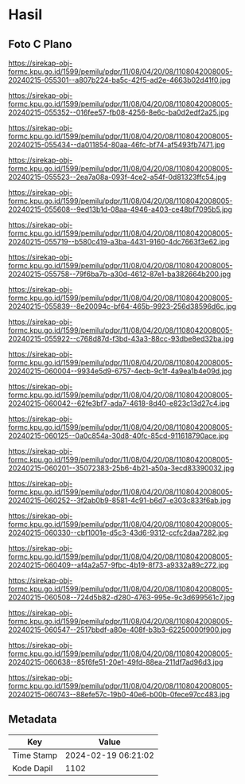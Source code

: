 # Hasil

## Foto C Plano

https://sirekap-obj-formc.kpu.go.id/1599/pemilu/pdpr/11/08/04/20/08/1108042008005-20240215-055301--a807b224-ba5c-42f5-ad2e-4663b02d41f0.jpg

https://sirekap-obj-formc.kpu.go.id/1599/pemilu/pdpr/11/08/04/20/08/1108042008005-20240215-055352--016fee57-fb08-4256-8e6c-ba0d2edf2a25.jpg

https://sirekap-obj-formc.kpu.go.id/1599/pemilu/pdpr/11/08/04/20/08/1108042008005-20240215-055434--da011854-80aa-46fc-bf74-af5493fb7471.jpg

https://sirekap-obj-formc.kpu.go.id/1599/pemilu/pdpr/11/08/04/20/08/1108042008005-20240215-055523--2ea7a08a-093f-4ce2-a54f-0d81323ffc54.jpg

https://sirekap-obj-formc.kpu.go.id/1599/pemilu/pdpr/11/08/04/20/08/1108042008005-20240215-055608--9ed13b1d-08aa-4946-a403-ce48bf7095b5.jpg

https://sirekap-obj-formc.kpu.go.id/1599/pemilu/pdpr/11/08/04/20/08/1108042008005-20240215-055719--b580c419-a3ba-4431-9160-4dc7663f3e62.jpg

https://sirekap-obj-formc.kpu.go.id/1599/pemilu/pdpr/11/08/04/20/08/1108042008005-20240215-055758--79f6ba7b-a30d-4612-87e1-ba382664b200.jpg

https://sirekap-obj-formc.kpu.go.id/1599/pemilu/pdpr/11/08/04/20/08/1108042008005-20240215-055839--8e20094c-bf64-465b-9923-256d38596d6c.jpg

https://sirekap-obj-formc.kpu.go.id/1599/pemilu/pdpr/11/08/04/20/08/1108042008005-20240215-055922--c768d87d-f3bd-43a3-88cc-93dbe8ed32ba.jpg

https://sirekap-obj-formc.kpu.go.id/1599/pemilu/pdpr/11/08/04/20/08/1108042008005-20240215-060004--9934e5d9-6757-4ecb-9c1f-4a9ea1b4e09d.jpg

https://sirekap-obj-formc.kpu.go.id/1599/pemilu/pdpr/11/08/04/20/08/1108042008005-20240215-060042--62fe3bf7-ada7-4618-8d40-e823c13d27c4.jpg

https://sirekap-obj-formc.kpu.go.id/1599/pemilu/pdpr/11/08/04/20/08/1108042008005-20240215-060125--0a0c854a-30d8-40fc-85cd-911618790ace.jpg

https://sirekap-obj-formc.kpu.go.id/1599/pemilu/pdpr/11/08/04/20/08/1108042008005-20240215-060201--35072383-25b6-4b21-a50a-3ecd83390032.jpg

https://sirekap-obj-formc.kpu.go.id/1599/pemilu/pdpr/11/08/04/20/08/1108042008005-20240215-060252--3f2ab0b9-8581-4c91-b6d7-e303c833f6ab.jpg

https://sirekap-obj-formc.kpu.go.id/1599/pemilu/pdpr/11/08/04/20/08/1108042008005-20240215-060330--cbf1001e-d5c3-43d6-9312-ccfc2daa7282.jpg

https://sirekap-obj-formc.kpu.go.id/1599/pemilu/pdpr/11/08/04/20/08/1108042008005-20240215-060409--af4a2a57-9fbc-4b19-8f73-a9332a89c272.jpg

https://sirekap-obj-formc.kpu.go.id/1599/pemilu/pdpr/11/08/04/20/08/1108042008005-20240215-060508--724d5b82-d280-4763-995e-9c3d699561c7.jpg

https://sirekap-obj-formc.kpu.go.id/1599/pemilu/pdpr/11/08/04/20/08/1108042008005-20240215-060547--2517bbdf-a80e-408f-b3b3-62250000f900.jpg

https://sirekap-obj-formc.kpu.go.id/1599/pemilu/pdpr/11/08/04/20/08/1108042008005-20240215-060638--85f6fe51-20e1-49fd-88ea-211df7ad96d3.jpg

https://sirekap-obj-formc.kpu.go.id/1599/pemilu/pdpr/11/08/04/20/08/1108042008005-20240215-060743--88efe57c-19b0-40e6-b00b-0fece97cc483.jpg


## Metadata

| Key        | Value               |
| ---------- | ------------------- |
| Time Stamp | 2024-02-19 06:21:02 |
| Kode Dapil | 1102                |



